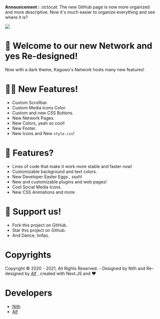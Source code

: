 **Announcement :** :octocat: The new GitHub page is now more organized and more descriptive. Now it's much easier to organize everything and see where it is?

<img src="https://alfred.is-inside.me/ruHnm24b.png" />

# 📝 Welcome to our new Network and yes Re-designed!

Now with a dark theme, Kaguwo's ​​Network hosts many new features!

# 💁‍♂️ New Features!
- Custom Scrollbar.
- Custom Media Icons Color.
- Custom and new CSS Buttons.
- New Network Pages.
- New Colors, yeah so cool!
- New Footer.
- New Icons and New <code>style.css</code>!


# 📩 Features?
- Lines of code that make it work more stable and faster now!
- Customizable background and text colors.
- New Developer Easter Eggs , sssh!
- New and customizable plugins and web pages!
- Cool Social Media Icons.
- New CSS Animations and more.

# 🙏 Support us!
- Fork this project on GitHub.
- Star this project on Github.
- And Dance, lmfao.


# Copyrights

Copyright © 2020 - 2021, All Rights Reserved. - Designed by Nith and Re-designed by <a href="https://github.com/alfredsaveron">Alf</a> , created with Next.JS and ❤️


# Developers

- <a href="https://kaguwo.js.org">Nith</a>
- <a href="https://alfs.ga">Alf</a>
